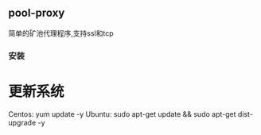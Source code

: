 ## pool-proxy
简单的矿池代理程序,支持ssl和tcp
### 安装
# 更新系统
Centos: yum update -y
Ubuntu: sudo apt-get update && sudo apt-get dist-upgrade -y
